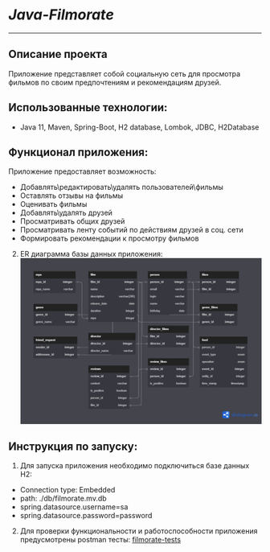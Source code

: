 # *Java-Filmorate*

---

Описание проекта
-
Приложение представляет собой социальную сеть для просмотра фильмов по своим предпочтениям и рекомендациям друзей.


Использованные технологии:
-

- Java 11, Maven, Spring-Boot, H2 database, Lombok, JDBC, H2Database

Функционал приложения:
-
Приложение предоставляет возможность:

- Добавлять\редактировать\удалять пользователей\фильмы
- Оставлять отзывы на фильмы
- Оценивать фильмы
- Добавлять\удалять друзей
- Просматривать общих друзей
- Просматривать ленту событий по действиям друзей в соц. сети
- Формировать рекомендации к просмотру фильмов

2. ER диаграмма базы данных приложения:
![ER_diagram_for_filmorate](/assets/images/filmorate.png)

Инструкция по запуску:
-
1. Для запуска приложения необходимо подключиться базе данных H2:

- Connection type: Embedded
- path: ./db/filmorate.mv.db
- spring.datasource.username=sa
- spring.datasource.password=password

2. Для проверки функциональности и работоспособности приложения предусмотрены postman тесты:
   [filmorate-tests](https://github.com/RomanLuperkal/java-shareit/blob/main/postman/ShareIt-test.json)  

